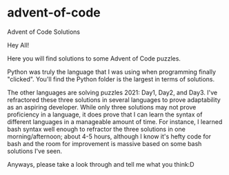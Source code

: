 # advent-of-code
Advent of Code Solutions

Hey All!

Here you will find solutions to some Advent of Code puzzles.

Python was truly the language that I was using when programming finally "clicked". You'll find the Python folder is the largest in terms of solutions.

The other languages are solving puzzles 2021: Day1, Day2, and Day3. I've refractored these three solutions in several languages to prove adaptability as an aspiring developer. While only three solutions may not prove proficiency in a language, it does prove that I can learn the syntax of different languages in a manageable amount of time. For instance, I learned bash syntax well enough to refractor the three solutions in one morning/afternoon; about 4-5 hours, although I know it's hefty code for bash and the room for improvement is massive based on some bash solutions I've seen.

Anyways, please take a look through and tell me what you think:D
